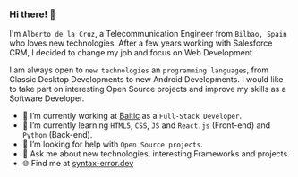 ### Hi there! 👋

I'm `Alberto de la Cruz`, a Telecommunication Engineer from `Bilbao, Spain` who loves new technologies. After a few years working with Salesforce CRM, I decided to change my job and focus on Web Development. 

I am always open to `new technologies` an `programming languages`, from Classic Desktop Developments to new Android Developments. I would like to take part on interesting Open Source projects and improve my skills as a Software Developer.

- 🔭 I’m currently working at [Baitic](https://www.baitic.com/) as a `Full-Stack Developer`.
- 🌱 I’m currently learning `HTML5`, `CSS`, `JS` and `React.js` (Front-end) and `Python` (Back-end).
- 🚀 I’m looking for help with `Open Source projects`.
- 💬 Ask me about new technologies, interesting Frameworks and projects.
- 🌐 Find me at [syntax-error.dev](https://www.syntax-error.dev)
